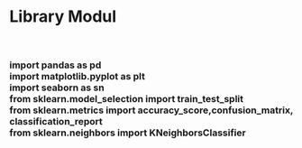 <!DOCTYPE html>
<html lang="en">
<head>
    <meta charset="UTF-8">
    <meta name="viewport" content="width=device-width, initial-scale=1.0">
    
</head>
<body>
    <h1>Library Modul</h1><br>
    <h3>import pandas as pd<br>
        import matplotlib.pyplot as plt<br>
        import seaborn as sn<br>
        from sklearn.model_selection import train_test_split<br>
        from sklearn.metrics import accuracy_score,confusion_matrix, classification_report<br>
        from sklearn.neighbors import KNeighborsClassifier</h3>
</body>
</html>
